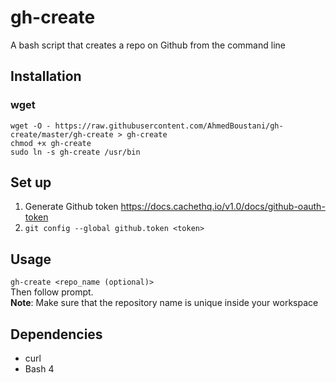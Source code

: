 # gh-create

A bash script that creates a repo on Github from the command line

## Installation

### wget
`wget -O - https://raw.githubusercontent.com/AhmedBoustani/gh-create/master/gh-create > gh-create`  
`chmod +x gh-create`  
`sudo ln -s gh-create /usr/bin`

## Set up
1. Generate Github token https://docs.cachethq.io/v1.0/docs/github-oauth-token
2. `git config --global github.token <token>`

## Usage
`gh-create <repo_name (optional)>`  
Then follow prompt.  
**Note**: Make sure that the repository name is unique inside your workspace

## Dependencies
- curl
- Bash 4
